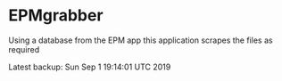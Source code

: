 # EPMgrabber
Using a database from the EPM app this application scrapes the files as required


Latest backup: Sun Sep 1 19:14:01 UTC 2019
